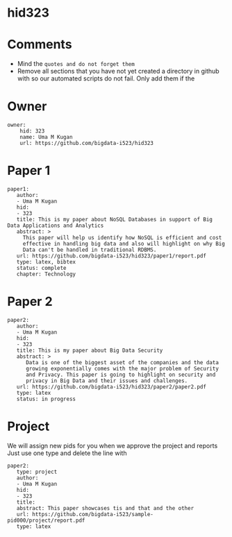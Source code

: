 # hid323
# Comments

* Mind the ```quotes and do not forget them```
* Remove all sections that you have not yet created a directory in github with so our automated scripts do not fail. Only add them if the 

# Owner

```
owner:
    hid: 323
    name: Uma M Kugan
    url: https://github.com/bigdata-i523/hid323
```

# Paper 1

```
paper1:
   author: 
   - Uma M Kugan
   hid:
   - 323
   title: This is my paper about NoSQL Databases in support of Big Data Applications and Analytics
   abstract: >
     This paper will help us identify how NoSQL is efficient and cost
     effective in handling big data and also will highlight on why Big
     Data can't be handled in traditional RDBMS.
   url: https://github.com/bigdata-i523/hid323/paper1/report.pdf
   type: latex, bibtex
   status: complete
   chapter: Technology
```
   
# Paper 2

```
paper2:
   author: 
   - Uma M Kugan
   hid:
   - 323
   title: This is my paper about Big Data Security
   abstract: >
      Data is one of the biggest asset of the companies and the data
      growing exponentially comes with the major problem of Security
      and Privacy. This paper is going to highlight on security and
      privacy in Big Data and their issues and challenges.
   url: https://github.com/bigdata-i523/hid323/paper2/paper2.pdf   
   type: latex
   status: in progress
```

# Project 

We will assign new pids for you when we approve the project and reports   
Just use one type and delete the line with 

```
paper2:
   type: project
   author: 
   - Uma M Kugan
   hid:
   - 323
   title: 
   abstract: This paper showcases tis and that and the other 
   url: https://github.com/bigdata-i523/sample-pid000/project/report.pdf
   type: latex
```
   
